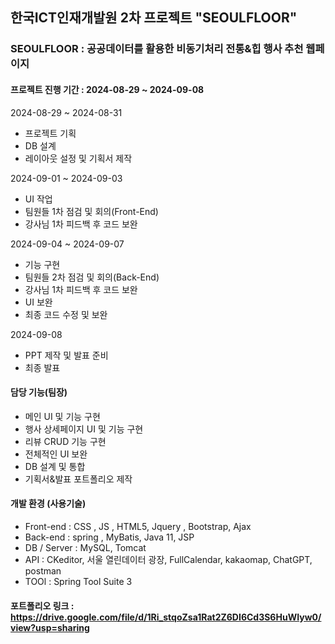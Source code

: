 ## 한국ICT인재개발원 2차 프로젝트 "SEOULFLOOR"

### SEOULFLOOR : 공공데이터를 활용한 비동기처리 전통&힙 행사 추천 웹페이지

#### 프로젝트 진행 기간 : 2024-08-29 ~ 2024-09-08

2024-08-29 ~ 2024-08-31
- 프로젝트 기획 
- DB 설계
- 레이아웃 설정 및 기획서 제작
 
2024-09-01 ~ 2024-09-03
- UI 작업
- 팀원들 1차 점검 및 회의(Front-End)
- 강사님 1차 피드백 후 코드 보완

2024-09-04 ~ 2024-09-07
- 기능 구현 
- 팀원들 2차 점검 및 회의(Back-End)
- 강사님 1차 피드백 후 코드 보완
- UI 보완
- 최종 코드 수정 및 보완

2024-09-08
- PPT 제작 및 발표 준비
- 최종 발표

#### 담당 기능(팀장)
- 메인 UI 및 기능 구현
- 행사 상세페이지 UI 및 기능 구현
- 리뷰 CRUD 기능 구현
- 전체적인 UI 보완
- DB 설계 및 통합
- 기획서&발표 포트폴리오 제작


#### 개발 환경 (사용기술) 
- Front-end : CSS , JS , HTML5, Jquery , Bootstrap, Ajax
- Back-end : spring , MyBatis, Java 11, JSP
- DB / Server : MySQL, Tomcat
- API : CKeditor, 서울 열린데이터 광장, FullCalendar, kakaomap, ChatGPT, postman
- TOOl : Spring Tool Suite 3


#### 포트폴리오 링크 : https://drive.google.com/file/d/1Ri_stqoZsa1Rat2Z6DI6Cd3S6HuWIyw0/view?usp=sharing
